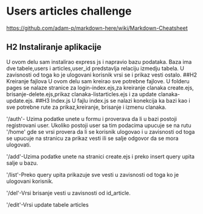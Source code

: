 # Users articles challenge

https://github.com/adam-p/markdown-here/wiki/Markdown-Cheatsheet

## H2 Instaliranje aplikacije
U ovom delu sam instalirao express js i napravio bazu podataka.
Baza ima dve tabele,users i articles,user_id predstavlja relaciju izmedju tabela.
U zavisnosti od toga ko je ulogovani korisnik vrsi se i prikaz vesti ostalo.
##H2 Kreiranje fajlova
U ovom delu sam kreirao sve potrebne fajlove.
U folderu pages se nalaze stranice za login-index.ejs,za kreiranje clanaka create.ejs,
brisanje-delete.ejs,prikaz clanaka-listarticles.ejs i za update clanaka-update.ejs.
##H3 Index.js
U fajlu index.js se nalazi konekcija ka bazi kao i sve potrebne rute za prikaz,kreiranje,
brisanje i izmenu clanaka.

'/auth'- Uzima podatke unete u formu i proverava da li u bazi postoji registrovani user.
Ukoliko postoji user sa tim podacima upucuje se na rutu '/home' gde se vrsi provera da li
se korisnik ulogovao i u zavisnosti od toga se upucuje na stranicu za prikaz vesti ili se 
salje odgovor da se mora ulogovati.

'/add'-Uzima podatke unete na stranici create.ejs i preko insert query upita salje u bazu.

'/list'-Preko query upita prikazuje sve vesti u zavisnosti od toga ko je ulogovani korisnik.

'/del'-Vrsi brisanje vesti u zavisnosti od id_article.

'/edit'-Vrsi update tabele articles

